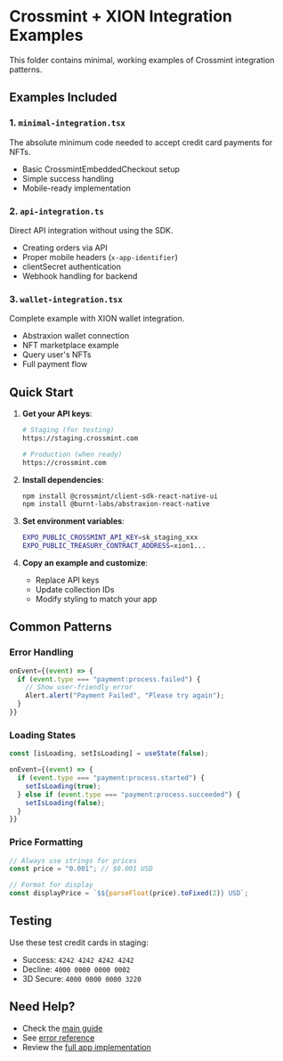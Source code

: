 # Crossmint + XION Integration Examples

This folder contains minimal, working examples of Crossmint integration patterns.

## Examples Included

### 1. `minimal-integration.tsx`
The absolute minimum code needed to accept credit card payments for NFTs.
- Basic CrossmintEmbeddedCheckout setup
- Simple success handling
- Mobile-ready implementation

### 2. `api-integration.ts`
Direct API integration without using the SDK.
- Creating orders via API
- Proper mobile headers (`x-app-identifier`)
- clientSecret authentication
- Webhook handling for backend

### 3. `wallet-integration.tsx`
Complete example with XION wallet integration.
- Abstraxion wallet connection
- NFT marketplace example
- Query user's NFTs
- Full payment flow

## Quick Start

1. **Get your API keys**:
   ```bash
   # Staging (for testing)
   https://staging.crossmint.com
   
   # Production (when ready)
   https://crossmint.com
   ```

2. **Install dependencies**:
   ```bash
   npm install @crossmint/client-sdk-react-native-ui
   npm install @burnt-labs/abstraxion-react-native
   ```

3. **Set environment variables**:
   ```bash
   EXPO_PUBLIC_CROSSMINT_API_KEY=sk_staging_xxx
   EXPO_PUBLIC_TREASURY_CONTRACT_ADDRESS=xion1...
   ```

4. **Copy an example and customize**:
   - Replace API keys
   - Update collection IDs
   - Modify styling to match your app

## Common Patterns

### Error Handling
```typescript
onEvent={(event) => {
  if (event.type === "payment:process.failed") {
    // Show user-friendly error
    Alert.alert("Payment Failed", "Please try again");
  }
}}
```

### Loading States
```typescript
const [isLoading, setIsLoading] = useState(false);

onEvent={(event) => {
  if (event.type === "payment:process.started") {
    setIsLoading(true);
  } else if (event.type === "payment:process.succeeded") {
    setIsLoading(false);
  }
}}
```

### Price Formatting
```typescript
// Always use strings for prices
const price = "0.001"; // $0.001 USD

// Format for display
const displayPrice = `$${parseFloat(price).toFixed(2)} USD`;
```

## Testing

Use these test credit cards in staging:
- Success: `4242 4242 4242 4242`
- Decline: `4000 0000 0000 0002`
- 3D Secure: `4000 0000 0000 3220`

## Need Help?

- Check the [main guide](../CROSSMINT_XION_GUIDE.md)
- See [error reference](../CROSSMINT_ERRORS.md)
- Review the [full app implementation](../components/)
